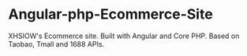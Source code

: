 # Angular-php-Ecommerce-Site
XHSIOW's Ecommerce site. Built with Angular and Core PHP. Based on Taobao, Tmall and 1688 APIs.
